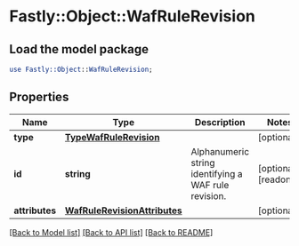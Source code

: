 # Fastly::Object::WafRuleRevision

## Load the model package
```perl
use Fastly::Object::WafRuleRevision;
```

## Properties
Name | Type | Description | Notes
------------ | ------------- | ------------- | -------------
**type** | [**TypeWafRuleRevision**](TypeWafRuleRevision.md) |  | [optional] 
**id** | **string** | Alphanumeric string identifying a WAF rule revision. | [optional] [readonly] 
**attributes** | [**WafRuleRevisionAttributes**](WafRuleRevisionAttributes.md) |  | [optional] 

[[Back to Model list]](../README.md#documentation-for-models) [[Back to API list]](../README.md#documentation-for-api-endpoints) [[Back to README]](../README.md)


